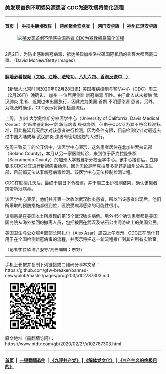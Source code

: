 ### 美发现首例不明感染源患者 CDC为避耽搁将简化流程
------------------------

#### [首页](https://github.com/gfw-breaker/banned-news/blob/master/README.md) &nbsp;&nbsp;|&nbsp;&nbsp; [手把手翻墙教程](https://github.com/gfw-breaker/guides/wiki) &nbsp;&nbsp;|&nbsp;&nbsp; [禁闻聚合安卓版](https://github.com/gfw-breaker/bn-android) &nbsp;&nbsp;|&nbsp;&nbsp; [网门安卓版](https://github.com/oGate2/oGate) &nbsp;&nbsp;|&nbsp;&nbsp; [神州正道安卓版](https://github.com/SzzdOgate/update) 



<div><div class="featured_image">
 <a href="https://i.ntdtv.com/assets/uploads/2020/02/Untitled-61.jpg" target="_blank">
  <figure>
   <img alt="美发现首例不明感染源患者 CDC为避耽搁将简化流程" src="https://i.ntdtv.com/assets/uploads/2020/02/Untitled-61-800x450.jpg"/>
  </figure><br/>
 </a>
 <span class="caption">
  2月2日，为防止感染新冠病毒，抵达美国加州洛杉矶国际机场的乘客大都面戴口罩。（David McNew/Getty Images）
 </span>
</div>
</div><hr/>

#### [翻墙必看视频（文昭、江峰、法轮功、八九六四、香港反送中...）](https://github.com/gfw-breaker/banned-news/blob/master/pages/link3.md)

<div><div class="post_content" itemprop="articleBody">
 <p>
  【新唐人北京时间2020年02月28日讯】美国疾病控制与预防中心（CDC）周三（2月26日）晚确认，
  <ok href="https://www.ntdtv.com/gb/加州.htm">
   加州
  </ok>
  一位居民测出
  <ok href="https://www.ntdtv.com/gb/新冠病毒.htm">
   新冠病毒
  </ok>
  阳性。由于此人从未接触
  <ok href="https://www.ntdtv.com/gb/武汉肺炎.htm">
   武汉肺炎
  </ok>
  患者、近期也未出国旅行，因此成为美国
  <ok href="https://www.ntdtv.com/gb/首例.htm">
   首例
  </ok>
  <ok href="https://www.ntdtv.com/gb/不明感染源.htm">
   不明感染源
  </ok>
  患者。另外，为能及时确诊，CDC表示将简化检测流程。
 </p>
 <p>
  上周，
  <ok href="https://www.ntdtv.com/gb/加州.htm">
   加州
  </ok>
  大学戴维斯分校医学中心（University of California, Davis Medical Center）的医生鉴定出一宗
  <ok href="https://www.ntdtv.com/gb/新冠病毒.htm">
   新冠病毒
  </ok>
  疑似病例，但由于CDC认为其不符合检测标准，因此拖延几天后才对该患者进行检测。因为条件有限，目前检测仅针对最近去过中国大陆或与
  <ok href="https://www.ntdtv.com/gb/武汉肺炎.htm">
   武汉肺炎
  </ok>
  患者有密切接触的人进行。
 </p>
 <p>
  在周三致员工的公开信中，该医学中心表示，这名患者居住在北加州索拉诺郡（Solano County），本月从另一家医院转诊，来到位于萨克拉曼多郡（Sacramento County）的加州大学戴维斯分校医学中心。该中心接诊后，立即要求CDC对其进行新冠病毒检测，因为无论是萨克拉曼多郡还是加州公共卫生部，目前都无法从事新冠病毒检测。该医学中心无法控制检测过程。
 </p>
 <p>
  CDC在耽搁几天后，最终于周日下令检测，并于周三出炉检测结果，确认该患者携带新冠病毒。
 </p>
 <p>
  该医学中心表示，他们并非第一次收治武汉肺炎患者，所以当该患者出现后，他们所采取的预防措施都很到位，医院受病毒感染的可能性很小。
 </p>
 <p>
  该病患是在美国本土所发现的第15个武汉肺炎病例。另外45个确诊患者都是美国国务院从海外接回的撤离人员，包括被困在武汉及钻石公主号游轮上的美国公民。
 </p>
 <p>
  美国卫生与公众服务部部长阿扎尔（Alex Azar）周四上午表示，CDC正在简化其用于在全国检测新冠病毒的流程，并表示将把这一新流程推广到其它所有实验室。
 </p>
 <p>
  （记者李佳欣综合报导/责任编辑：东野）
 </p>
 <div class="single_ad">
 </div>
</div>
</div>
<hr/>
手机上长按并复制下列链接或二维码分享本文章：<br/>
https://github.com/gfw-breaker/banned-news/blob/master/pages/prog203/a102787303.md <br/>
<a href='https://github.com/gfw-breaker/banned-news/blob/master/pages/prog203/a102787303.md'><img src='https://github.com/gfw-breaker/banned-news/blob/master/pages/prog203/a102787303.md.png'/></a> <br/>
原文地址（需翻墙访问）：https://www.ntdtv.com/gb/2020/02/27/a102787303.html


------------------------
#### [首页](https://github.com/gfw-breaker/banned-news/blob/master/README.md) &nbsp;|&nbsp; [一键翻墙软件](https://github.com/gfw-breaker/nogfw/blob/master/README.md) &nbsp;| [《九评共产党》](https://github.com/gfw-breaker/9ping.md/blob/master/README.md#九评之一评共产党是什么) | [《解体党文化》](https://github.com/gfw-breaker/jtdwh.md/blob/master/README.md) | [《共产主义的终极目的》](https://github.com/gfw-breaker/gczydzjmd.md/blob/master/README.md)


<img src='http://gfw-breaker.win/banned-news/pages/prog203/a102787303.md' width='0px' height='0px'/>